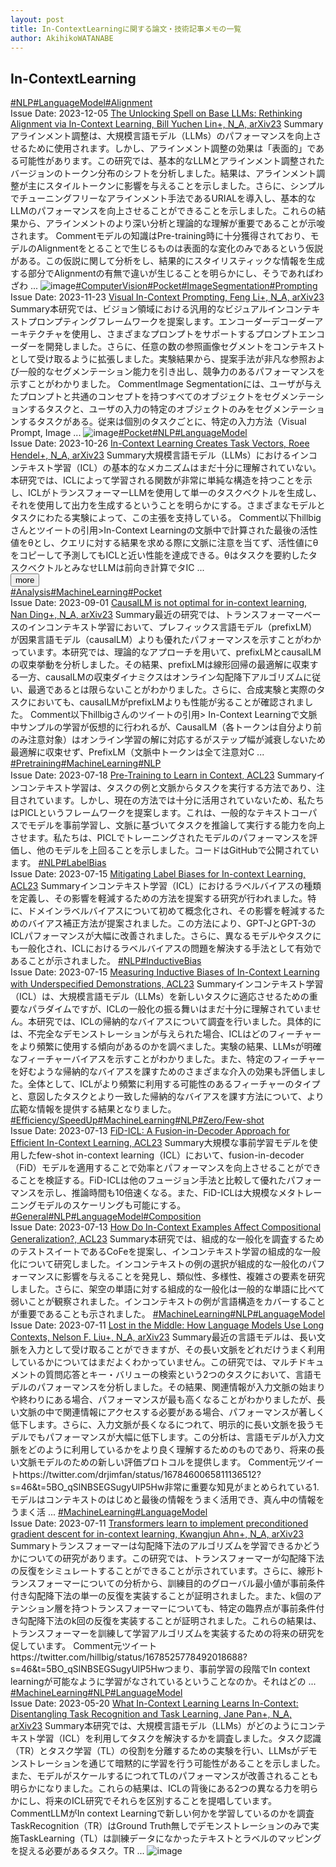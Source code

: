 ```yaml
---
layout: post
title: In-ContextLearningに関する論文・技術記事メモの一覧
author: AkihikoWATANABE
---
```

## In-ContextLearning
<div class="visible-content">
<a class="button" href="articles/NLP.html">#NLP</a><a class="button" href="articles/LanguageModel.html">#LanguageModel</a><a class="button" href="articles/Alignment.html">#Alignment</a><br><span class="issue_date">Issue Date: 2023-12-05</span>
<a href="https://github.com/AkihikoWatanabe/paper_notes/issues/1179">The Unlocking Spell on Base LLMs: Rethinking Alignment via In-Context  Learning, Bill Yuchen Lin+, N_A, arXiv23</a>
<span class="snippet"><span>Summary</span>アラインメント調整は、大規模言語モデル（LLMs）のパフォーマンスを向上させるために使用されます。しかし、アラインメント調整の効果は「表面的」である可能性があります。この研究では、基本的なLLMとアラインメント調整されたバージョンのトークン分布のシフトを分析しました。結果は、アラインメント調整が主にスタイルトークンに影響を与えることを示しました。さらに、シンプルでチューニングフリーなアラインメント手法であるURIALを導入し、基本的なLLMのパフォーマンスを向上させることができることを示しました。これらの結果から、アラインメントのより深い分析と理論的な理解が重要であることが示唆されます。</span>
<span class="snippet"><span>Comment</span>モデルの知識はPre-training時に十分獲得されており、モデルのAlignmentをとることで生じるものは表面的な変化のみであるという仮説がある。この仮説に関して分析をし、結果的にスタイリスティックな情報を生成する部分でAlignmentの有無で違いが生じることを明らかにし、そうであればわざわ ...</span>
<img src="https://github.com/AkihikoWatanabe/paper_notes/assets/12249301/b8c62b33-dd72-43ea-8953-abb5c04cc504" alt="image"><a class="button" href="articles/ComputerVision.html">#ComputerVision</a><a class="button" href="articles/Pocket.html">#Pocket</a><a class="button" href="articles/ImageSegmentation.html">#ImageSegmentation</a><a class="button" href="articles/Prompting.html">#Prompting</a><br><span class="issue_date">Issue Date: 2023-11-23</span>
<a href="https://github.com/AkihikoWatanabe/paper_notes/issues/1160">Visual In-Context Prompting, Feng Li+, N_A, arXiv23</a>
<span class="snippet"><span>Summary</span>本研究では、ビジョン領域における汎用的なビジュアルインコンテキストプロンプティングフレームワークを提案します。エンコーダーデコーダーアーキテクチャを使用し、さまざまなプロンプトをサポートするプロンプトエンコーダーを開発しました。さらに、任意の数の参照画像セグメントをコンテキストとして受け取るように拡張しました。実験結果から、提案手法が非凡な参照および一般的なセグメンテーション能力を引き出し、競争力のあるパフォーマンスを示すことがわかりました。</span>
<span class="snippet"><span>Comment</span>Image Segmentationには、ユーザが与えたプロンプトと共通のコンセプトを持つすべてのオブジェクトをセグメンテーションするタスクと、ユーザの入力の特定のオブジェクトのみをセグメンテーションするタスクがある。従来は個別のタスクごとに、特定の入力方法（Visual Prompt, Image ...</span>
<img src="https://github.com/AkihikoWatanabe/paper_notes/assets/12249301/f5da3d7b-68aa-4120-a37c-7c42be1704f8" alt="image"><a class="button" href="articles/Pocket.html">#Pocket</a><a class="button" href="articles/NLP.html">#NLP</a><a class="button" href="articles/LanguageModel.html">#LanguageModel</a><br><span class="issue_date">Issue Date: 2023-10-26</span>
<a href="https://github.com/AkihikoWatanabe/paper_notes/issues/1090">In-Context Learning Creates Task Vectors, Roee Hendel+, N_A, arXiv23</a>
<span class="snippet"><span>Summary</span>大規模言語モデル（LLMs）におけるインコンテキスト学習（ICL）の基本的なメカニズムはまだ十分に理解されていない。本研究では、ICLによって学習される関数が非常に単純な構造を持つことを示し、ICLがトランスフォーマーLLMを使用して単一のタスクベクトルを生成し、それを使用して出力を生成するということを明らかにする。さまざまなモデルとタスクにわたる実験によって、この主張を支持している。</span>
<span class="snippet"><span>Comment</span>以下hillbigさんとツイートの引用>In-Context Learningの文脈中で計算された最後の活性値をθとし、クエリに対する結果を求める際に文脈に注意を当てず、活性値にθをコピーして予測してもICLと近い性能を達成できる。θはタスクを要約したタスクベクトルとみなせLLMは前向き計算でタIC ...</span>
</div>
<button onclick="showMore(0)">more</button>

<div class="hidden-content">
<a class="button" href="articles/Analysis.html">#Analysis</a><a class="button" href="articles/MachineLearning.html">#MachineLearning</a><a class="button" href="articles/Pocket.html">#Pocket</a><br><span class="issue_date">Issue Date: 2023-09-01</span>
<a href="https://github.com/AkihikoWatanabe/paper_notes/issues/1029">CausalLM is not optimal for in-context learning, Nan Ding+, N_A, arXiv23</a>
<span class="snippet"><span>Summary</span>最近の研究では、トランスフォーマーベースのインコンテキスト学習において、プレフィックス言語モデル（prefixLM）が因果言語モデル（causalLM）よりも優れたパフォーマンスを示すことがわかっています。本研究では、理論的なアプローチを用いて、prefixLMとcausalLMの収束挙動を分析しました。その結果、prefixLMは線形回帰の最適解に収束する一方、causalLMの収束ダイナミクスはオンライン勾配降下アルゴリズムに従い、最適であるとは限らないことがわかりました。さらに、合成実験と実際のタスクにおいても、causalLMがprefixLMよりも性能が劣ることが確認されました。</span>
<span class="snippet"><span>Comment</span>以下hillbigさんのツイートの引用> In-Context Learningで文脈中サンプルの学習が仮想的に行われるが、CausalLM（各トークンは自分より前のみ注意対象）はオンライン学習の解に対応するがステップ幅が減衰しないため最適解に収束せず、PrefixLM（文脈中トークンは全て注意対C ...</span>
<a class="button" href="articles/Pretraining.html">#Pretraining</a><a class="button" href="articles/MachineLearning.html">#MachineLearning</a><a class="button" href="articles/NLP.html">#NLP</a><br><span class="issue_date">Issue Date: 2023-07-18</span>
<a href="https://github.com/AkihikoWatanabe/paper_notes/issues/857">Pre-Training to Learn in Context, ACL23</a>
<span class="snippet"><span>Summary</span>インコンテキスト学習は、タスクの例と文脈からタスクを実行する方法であり、注目されています。しかし、現在の方法では十分に活用されていないため、私たちはPICLというフレームワークを提案します。これは、一般的なテキストコーパスでモデルを事前学習し、文脈に基づいてタスクを推論して実行する能力を向上させます。私たちは、PICLでトレーニングされたモデルのパフォーマンスを評価し、他のモデルを上回ることを示しました。コードはGitHubで公開されています。</span>
<a class="button" href="articles/NLP.html">#NLP</a><a class="button" href="articles/LabelBias.html">#LabelBias</a><br><span class="issue_date">Issue Date: 2023-07-15</span>
<a href="https://github.com/AkihikoWatanabe/paper_notes/issues/833">Mitigating Label Biases for In-context Learning, ACL23</a>
<span class="snippet"><span>Summary</span>インコンテキスト学習（ICL）におけるラベルバイアスの種類を定義し、その影響を軽減するための方法を提案する研究が行われました。特に、ドメインラベルバイアスについて初めて概念化され、その影響を軽減するためのバイアス補正方法が提案されました。この方法により、GPT-JとGPT-3のICLパフォーマンスが大幅に改善されました。さらに、異なるモデルやタスクにも一般化され、ICLにおけるラベルバイアスの問題を解決する手法として有効であることが示されました。</span>
<a class="button" href="articles/NLP.html">#NLP</a><a class="button" href="articles/InductiveBias.html">#InductiveBias</a><br><span class="issue_date">Issue Date: 2023-07-15</span>
<a href="https://github.com/AkihikoWatanabe/paper_notes/issues/830">Measuring Inductive Biases of In-Context Learning with Underspecified Demonstrations, ACL23</a>
<span class="snippet"><span>Summary</span>インコンテキスト学習（ICL）は、大規模言語モデル（LLMs）を新しいタスクに適応させるための重要なパラダイムですが、ICLの一般化の振る舞いはまだ十分に理解されていません。本研究では、ICLの帰納的なバイアスについて調査を行いました。具体的には、不完全なデモンストレーションが与えられた場合、ICLはどのフィーチャーをより頻繁に使用する傾向があるのかを調べました。実験の結果、LLMsが明確なフィーチャーバイアスを示すことがわかりました。また、特定のフィーチャーを好むような帰納的なバイアスを課すためのさまざまな介入の効果も評価しました。全体として、ICLがより頻繁に利用する可能性のあるフィーチャーのタイプと、意図したタスクとより一致した帰納的なバイアスを課す方法について、より広範な情報を提供する結果となりました。</span>
<a class="button" href="articles/Efficiency/SpeedUp.html">#Efficiency/SpeedUp</a><a class="button" href="articles/MachineLearning.html">#MachineLearning</a><a class="button" href="articles/NLP.html">#NLP</a><a class="button" href="articles/Zero/Few-shot.html">#Zero/Few-shot</a><br><span class="issue_date">Issue Date: 2023-07-13</span>
<a href="https://github.com/AkihikoWatanabe/paper_notes/issues/817">FiD-ICL: A Fusion-in-Decoder Approach for Efficient In-Context Learning, ACL23</a>
<span class="snippet"><span>Summary</span>大規模な事前学習モデルを使用したfew-shot in-context learning（ICL）において、fusion-in-decoder（FiD）モデルを適用することで効率とパフォーマンスを向上させることができることを検証する。FiD-ICLは他のフュージョン手法と比較して優れたパフォーマンスを示し、推論時間も10倍速くなる。また、FiD-ICLは大規模なメタトレーニングモデルのスケーリングも可能にする。</span>
<a class="button" href="articles/General.html">#General</a><a class="button" href="articles/NLP.html">#NLP</a><a class="button" href="articles/LanguageModel.html">#LanguageModel</a><a class="button" href="articles/Composition.html">#Composition</a><br><span class="issue_date">Issue Date: 2023-07-13</span>
<a href="https://github.com/AkihikoWatanabe/paper_notes/issues/814">How Do In-Context Examples Affect Compositional Generalization?, ACL23</a>
<span class="snippet"><span>Summary</span>本研究では、組成的な一般化を調査するためのテストスイートであるCoFeを提案し、インコンテキスト学習の組成的な一般化について研究しました。インコンテキストの例の選択が組成的な一般化のパフォーマンスに影響を与えることを発見し、類似性、多様性、複雑さの要素を研究しました。さらに、架空の単語に対する組成的な一般化は一般的な単語に比べて弱いことが観察されました。インコンテキストの例が言語構造をカバーすることが重要であることも示されました。</span>
<a class="button" href="articles/MachineLearning.html">#MachineLearning</a><a class="button" href="articles/NLP.html">#NLP</a><a class="button" href="articles/LanguageModel.html">#LanguageModel</a><br><span class="issue_date">Issue Date: 2023-07-11</span>
<a href="https://github.com/AkihikoWatanabe/paper_notes/issues/793">Lost in the Middle: How Language Models Use Long Contexts, Nelson F. Liu+, N_A, arXiv23</a>
<span class="snippet"><span>Summary</span>最近の言語モデルは、長い文脈を入力として受け取ることができますが、その長い文脈をどれだけうまく利用しているかについてはまだよくわかっていません。この研究では、マルチドキュメントの質問応答とキー・バリューの検索という2つのタスクにおいて、言語モデルのパフォーマンスを分析しました。その結果、関連情報が入力文脈の始まりや終わりにある場合、パフォーマンスが最も高くなることがわかりましたが、長い文脈の中で関連情報にアクセスする必要がある場合、パフォーマンスが著しく低下します。さらに、入力文脈が長くなるにつれて、明示的に長い文脈を扱うモデルでもパフォーマンスが大幅に低下します。この分析は、言語モデルが入力文脈をどのように利用しているかをより良く理解するためのものであり、将来の長い文脈モデルのための新しい評価プロトコルを提供します。</span>
<span class="snippet"><span>Comment</span>元ツイートhttps://twitter.com/drjimfan/status/1678460065811136512?s=46&t=5BO_qSlNBSEGSugyUlP5Hw非常に重要な知見がまとめられている1. モデルはコンテキストのはじめと最後の情報をうまく活用でき、真ん中の情報をうまく活 ...</span>
<a class="button" href="articles/MachineLearning.html">#MachineLearning</a><a class="button" href="articles/LanguageModel.html">#LanguageModel</a><br><span class="issue_date">Issue Date: 2023-07-11</span>
<a href="https://github.com/AkihikoWatanabe/paper_notes/issues/787">Transformers learn to implement preconditioned gradient descent for  in-context learning, Kwangjun Ahn+, N_A, arXiv23</a>
<span class="snippet"><span>Summary</span>トランスフォーマーは勾配降下法のアルゴリズムを学習できるかどうかについての研究があります。この研究では、トランスフォーマーが勾配降下法の反復をシミュレートすることができることが示されています。さらに、線形トランスフォーマーについての分析から、訓練目的のグローバル最小値が事前条件付き勾配降下法の単一の反復を実装することが証明されました。また、k個のアテンション層を持つトランスフォーマーについても、特定の臨界点が事前条件付き勾配降下法のk回の反復を実装することが証明されました。これらの結果は、トランスフォーマーを訓練して学習アルゴリズムを実装するための将来の研究を促しています。</span>
<span class="snippet"><span>Comment</span>元ツイートhttps://twitter.com/hillbig/status/1678525778492018688?s=46&t=5BO_qSlNBSEGSugyUlP5Hwつまり、事前学習の段階でIn context learningが可能なように学習がなされているということなのか。それはどの ...</span>
<a class="button" href="articles/MachineLearning.html">#MachineLearning</a><a class="button" href="articles/NLP.html">#NLP</a><a class="button" href="articles/LanguageModel.html">#LanguageModel</a><br><span class="issue_date">Issue Date: 2023-05-20</span>
<a href="https://github.com/AkihikoWatanabe/paper_notes/issues/693">What In-Context Learning Learns In-Context: Disentangling Task  Recognition and Task Learning, Jane Pan+, N_A, arXiv23</a>
<span class="snippet"><span>Summary</span>本研究では、大規模言語モデル（LLMs）がどのようにコンテキスト学習（ICL）を利用してタスクを解決するかを調査しました。タスク認識（TR）とタスク学習（TL）の役割を分離するための実験を行い、LLMsがデモンストレーションを通じて暗黙的に学習を行う可能性があることを示しました。また、モデルがスケールするにつれてTLのパフォーマンスが改善されることも明らかになりました。これらの結果は、ICLの背後にある2つの異なる力を明らかにし、将来のICL研究でそれらを区別することを提唱しています。</span>
<span class="snippet"><span>Comment</span>LLMがIn context Learningで新しい何かを学習しているのかを調査TaskRecognition（TR）はGround Truth無しでデモンストレーションのみで実施TaskLearning（TL）は訓練データになかったテキストとラベルのマッピングを捉える必要があるタスク。TR ...</span>
<img src="https://github.com/AkihikoWatanabe/paper_notes/assets/12249301/729cc613-7487-47be-9225-e02921091969" alt="image"><button onclick="hideContent(0)" style="display: none;">hide</button>
</div>
